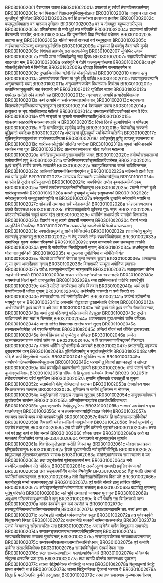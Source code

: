BR0301002001	वैशम्पायन उवाच
BR0301002001a	प्रभातायां तु शर्वर्यां तेषामक्लिष्टकर्मणाम्
BR0301002001c	वनं यियासतां विप्रास्तस्थुर्भिक्षाभुजोऽग्रतः
BR0301002001e	तानुवाच ततो राजा कुन्तीपुत्रो युधिष्ठिरः
BR0301002002a	वयं हि हृतसर्वस्वा हृतराज्या हृतश्रियः
BR0301002002c	फलमूलामिषाहारा वनं यास्याम दुःखिताः
BR0301002003a	वनं च दोषबहुलं बहुव्यालसरीसृपम्
BR0301002003c	परिक्लेशश्च वो मन्ये ध्रुवं तत्र भविष्यति
BR0301002004a	ब्राह्मणानां परिक्लेशो दैवतान्यपि सादयेत्
BR0301002004c	किं पुनर्मामितो विप्रा निवर्तध्वं यथेष्टतः
BR0301002005	ब्राह्मणा ऊचुः
BR0301002005a	गतिर्या भवतां राजंस्तां वयं गन्तुमुद्यताः
BR0301002005c	नार्हथास्मान्परित्यक्तुं भक्तान्सद्धर्मदर्शिनः
BR0301002006a	अनुकम्पां हि भक्तेषु दैवतान्यपि कुर्वते
BR0301002006c	विशेषतो ब्राह्मणेषु सदाचारावलम्बिषु
BR0301002007	युधिष्ठिर उवाच
BR0301002007a	ममापि परमा भक्तिर्ब्राह्मणेषु सदा द्विजाः
BR0301002007c	सहायविपरिभ्रंशस्त्वयं सादयतीव माम्
BR0301002008a	आहरेयुर्हि मे येऽपि फलमूलमृगांस्तथा
BR0301002008c	त इमे शोकजैर्दुःखैर्भ्रातरो मे विमोहिताः
BR0301002009a	द्रौपद्या विप्रकर्षेण राज्यापहरणेन च
BR0301002009c	दुःखान्वितानिमान्क्लेशैर्नाहं योक्तुमिहोत्सहे
BR0301002010	ब्राह्मणा ऊचुः
BR0301002010a	अस्मत्पोषणजा चिन्ता मा भूत्ते हृदि पार्थिव
BR0301002010c	स्वयमाहृत्य वन्यानि अनुयास्यामहे वयम्
BR0301002011a	अनुध्यानेन जप्येन विधास्यामः शिवं तव
BR0301002011c	कथाभिश्चानुकूलाभिः सह रंस्यामहे वने
BR0301002012	युधिष्ठिर उवाच
BR0301002012a	एवमेतन्न सन्देहो रमेयं ब्राह्मणैः सह
BR0301002012c	न्यूनभावात्तु पश्यामि प्रत्यादेशमिवात्मनः
BR0301002013a	कथं द्रक्ष्यामि वः सर्वान्स्वयमाहृतभोजनान्
BR0301002013c	मद्भक्त्या क्लिश्यतोऽनर्हान्धिक्पापान्धृतराष्ट्रजान्
BR0301002014	वैशम्पायन उवाच
BR0301002014a	इत्युक्त्वा स नृपः शोचन्निषसाद महीतले
BR0301002014c	तमध्यात्मरतिर्विद्वाञ्शौनको नाम वै द्विजः
BR0301002014e	योगे साङ्ख्ये च कुशलो राजानमिदमब्रवीत्
BR0301002015a	शोकस्थानसहस्राणि भयस्थानशतानि च
BR0301002015c	दिवसे दिवसे मूढमाविशन्ति न पण्डितम्
BR0301002016a	न हि ज्ञानविरुद्धेषु बहुदोषेषु कर्मसु
BR0301002016c	श्रेयोघातिषु सज्जन्ते बुद्धिमन्तो भवद्विधाः
BR0301002017a	अष्टाङ्गां बुद्धिमाहुर्यां सर्वाश्रेयोविघातिनीम्
BR0301002017c	श्रुतिस्मृतिसमायुक्तां सा राजंस्त्वय्यवस्थिता
BR0301002018a	अर्थकृच्छ्रेषु दुर्गेषु व्यापत्सु स्वजनस्य च
BR0301002018c	शारीरमानसैर्दुःखैर्न सीदन्ति भवद्विधाः
BR0301002019a	श्रूयतां चाभिधास्यामि जनकेन यथा पुरा
BR0301002019c	आत्मव्यवस्थानकरा गीताः श्लोका महात्मना
BR0301002020a	मनोदेहसमुत्थाभ्यां दुःखाभ्यामर्दितं जगत्
BR0301002020c	तयोर्व्याससमासाभ्यां शमोपायमिमं शृणु
BR0301002021a	व्याधेरनिष्टसंस्पर्शाच्छ्रमादिष्टविवर्जनात्
BR0301002021c	दुःखं चतुर्भिः शारीरं कारणैः सम्प्रवर्तते
BR0301002022a	तदाशुप्रतिकाराच्च सततं चाविचिन्तनात्
BR0301002022c	आधिव्याधिप्रशमनं क्रियायोगद्वयेन तु
BR0301002023a	मतिमन्तो ह्यतो वैद्याः शमं प्रागेव कुर्वते
BR0301002023c	मानसस्य प्रियाख्यानैः सम्भोगोपनयैर्नृणाम्
BR0301002024a	मानसेन हि दुःखेन शरीरमुपतप्यते
BR0301002024c	अयःपिण्डेन तप्तेन कुम्भसंस्थमिवोदकम्
BR0301002025a	मानसं शमयेत्तस्माज्ज्ञानेनाग्निमिवाम्बुना
BR0301002025c	प्रशान्ते मानसे दुःखे शारीरमुपशाम्यति
BR0301002026a	मनसो दुःखमूलं तु स्नेह इत्युपलभ्यते
BR0301002026c	स्नेहात्तु सज्जते जन्तुर्दुःखयोगमुपैति च
BR0301002027a	स्नेहमूलानि दुःखानि स्नेहजानि भयानि च
BR0301002027c	शोकहर्षौ तथायासः सर्वं स्नेहात्प्रवर्तते
BR0301002028a	स्नेहात्करणरागश्च प्रजज्ञे वैषयस्तथा
BR0301002028c	अश्रेयस्कावुभावेतौ पूर्वस्तत्र गुरुः स्मृतः
BR0301002029a	कोटराग्निर्यथाशेषं समूलं पादपं दहेत्
BR0301002029c	धर्मार्थिनं तथाल्पोऽपि रागदोषो विनाशयेत्
BR0301002030a	विप्रयोगे न तु त्यागी दोषदर्शी समागमात्
BR0301002030c	विरागं भजते जन्तुर्निर्वैरो निष्परिग्रहः
BR0301002031a	तस्मात्स्नेहं स्वपक्षेभ्यो मित्रेभ्यो धनसञ्चयात्
BR0301002031c	स्वशरीरसमुत्थं तु ज्ञानेन विनिवर्तयेत्
BR0301002032a	ज्ञानान्वितेषु मुख्येषु शास्त्रज्ञेषु कृतात्मसु
BR0301002032c	न तेषु सज्जते स्नेहः पद्मपत्रेष्विवोदकम्
BR0301002033a	रागाभिभूतः पुरुषः कामेन परिकृष्यते
BR0301002033c	इच्छा सञ्जायते तस्य ततस्तृष्णा प्रवर्तते
BR0301002034a	तृष्णा हि सर्वपापिष्ठा नित्योद्वेगकरी नृणाम्
BR0301002034c	अधर्मबहुला चैव घोरा पापानुबन्धिनी
BR0301002035a	या दुस्त्यजा दुर्मतिभिर्या न जीर्यति जीर्यतः
BR0301002035c	योऽसौ प्राणान्तिको रोगस्तां तृष्णां त्यजतः सुखम्
BR0301002036a	अनाद्यन्ता तु सा तृष्णा अन्तर्देहगता नृणाम्
BR0301002036c	विनाशयति सम्भूता अयोनिज इवानलः
BR0301002037a	यथैधः स्वसमुत्थेन वह्निना नाशमृच्छति
BR0301002037c	तथाकृतात्मा लोभेन सहजेन विनश्यति
BR0301002038a	राजतः सलिलादग्नेश्चोरतः स्वजनादपि
BR0301002038c	भयमर्थवतां नित्यं मृत्योः प्राणभृतामिव
BR0301002039a	यथा ह्यामिषमाकाशे पक्षिभिः श्वापदैर्भुवि
BR0301002039c	भक्ष्यते सलिले मत्स्यैस्तथा सर्वेण वित्तवान्
BR0301002040a	अर्थ एव हि केषाञ्चिदनर्थो भविता नृणाम्
BR0301002040c	अर्थश्रेयसि चासक्तो न श्रेयो विन्दते नरः
BR0301002040e	तस्मादर्थागमाः सर्वे मनोमोहविवर्धनाः
BR0301002041a	कार्पण्यं दर्पमानौ च भयमुद्वेग एव च
BR0301002041c	अर्थजानि विदुः प्राज्ञा दुःखान्येतानि देहिनाम्
BR0301002042a	अर्थस्योपार्जने दुःखं पालने च क्षये तथा
BR0301002042c	नाशे दुःखं व्यये दुःखं घ्नन्ति चैवार्थकारणात्
BR0301002043a	अर्था दुःखं परित्यक्तुं पालिताश्चापि तेऽसुखाः
BR0301002043c	दुःखेन चाधिगम्यन्ते तेषां नाशं न चिन्तयेत्
BR0301002044a	असन्तोषपरा मूढाः सन्तोषं यान्ति पण्डिताः
BR0301002044c	अन्तो नास्ति पिपासायाः सन्तोषः परमं सुखम्
BR0301002045a	तस्मात्सन्तोषमेवेह धनं पश्यन्ति पण्डिताः
BR0301002045c	अनित्यं यौवनं रूपं जीवितं द्रव्यसञ्चयः
BR0301002045e	ऐश्वर्यं प्रियसंवासो गृध्येदेषु न पण्डितः
BR0301002046a	त्यजेत सञ्चयांस्तस्मात्तज्जं क्लेशं सहेत कः
BR0301002046c	न हि सञ्चयवान्कश्चिद्दृश्यते निरुपद्रवः
BR0301002047a	अतश्च धर्मिभिः पुम्भिरनीहार्थः प्रशस्यते
BR0301002047c	प्रक्षालनाद्धि पङ्कस्य दूरादस्पर्शनं वरम्
BR0301002048a	युधिष्ठिरैवमर्थेषु न स्पृहां कर्तुमर्हसि
BR0301002048c	धर्मेण यदि ते कार्यं विमुक्तेच्छो भवार्थतः
BR0301002049	युधिष्ठिर उवाच
BR0301002049a	नार्थोपभोगलिप्सार्थमियमर्थेप्सुता मम
BR0301002049c	भरणार्थं तु विप्राणां ब्रह्मन्काङ्क्षे न लोभतः
BR0301002050a	कथं ह्यस्मद्विधो ब्रह्मन्वर्तमानो गृहाश्रमे
BR0301002050c	भरणं पालनं चापि न कुर्यादनुयायिनाम्
BR0301002051a	संविभागो हि भूतानां सर्वेषामेव शिष्यते
BR0301002051c	तथैवापचमानेभ्यः प्रदेयं गृहमेधिना
BR0301002052a	तृणानि भूमिरुदकं वाक्चतुर्थी च सूनृता
BR0301002052c	सतामेतानि गेहेषु नोच्छिद्यन्ते कदाचन
BR0301002053a	देयमार्तस्य शयनं स्थितश्रान्तस्य चासनम्
BR0301002053c	तृषितस्य च पानीयं क्षुधितस्य च भोजनम्
BR0301002054a	चक्षुर्दद्यान्मनो दद्याद्वाचं दद्याच्च सूनृताम्
BR0301002054c	प्रत्युद्गम्याभिगमनं कुर्यान्न्यायेन चार्चनम्
BR0301002055a	अग्निहोत्रमनड्वांश्च ज्ञातयोऽतिथिबान्धवाः
BR0301002055c	पुत्रदारभृताश्चैव निर्दहेयुरपूजिताः
BR0301002056a	नात्मार्थं पाचयेदन्नं न वृथा घातयेत्पशून्
BR0301002056c	न च तत्स्वयमश्नीयाद्विधिवद्यन्न निर्वपेत्
BR0301002057a	श्वभ्यश्च श्वपचेभ्यश्च वयोभ्यश्चावपेद्भुवि
BR0301002057c	वैश्वदेवं हि नामैतत्सायम्प्रातर्विधीयते
BR0301002058a	विघसाशी भवेत्तस्मान्नित्यं चामृतभोजनः
BR0301002058c	विघसं भृत्यशेषं तु यज्ञशेषं तथामृतम्
BR0301002059a	एतां यो वर्तते वृत्तिं वर्तमानो गृहाश्रमे
BR0301002059c	तस्य धर्मं परं प्राहुः कथं वा विप्र मन्यसे
BR0301002060	शौनक उवाच
BR0301002060a	अहो बत महत्कष्टं विपरीतमिदं जगत्
BR0301002060c	येनापत्रपते साधुरसाधुस्तेन तुष्यति
BR0301002061a	शिश्नोदरकृतेऽप्राज्ञः करोति विघसं बहु
BR0301002061c	मोहरागसमाक्रान्त इन्द्रियार्थवशानुगः
BR0301002062a	ह्रियते बुध्यमानोऽपि नरो हारिभिरिन्द्रियैः
BR0301002062c	विमूढसञ्ज्ञो दुष्टाश्वैरुद्भ्रान्तैरिव सारथिः
BR0301002063a	षडिन्द्रियाणि विषयं समागच्छन्ति वै यदा
BR0301002063c	तदा प्रादुर्भवत्येषां पूर्वसङ्कल्पजं मनः
BR0301002064a	मनो यस्येन्द्रियग्रामविषयं प्रति चोदितम्
BR0301002064c	तस्यौत्सुक्यं सम्भवति प्रवृत्तिश्चोपजायते
BR0301002065a	ततः सङ्कल्पवीर्येण कामेन विषयेषुभिः
BR0301002065c	विद्धः पतति लोभाग्नौ ज्योतिर्लोभात्पतङ्गवत्
BR0301002066a	ततो विहारैराहारैर्मोहितश्च विशां पते
BR0301002066c	महामोहमुखे मग्नो नात्मानमवबुध्यते
BR0301002067a	एवं पतति संसारे तासु तास्विह योनिषु
BR0301002067c	अविद्याकर्मतृष्णाभिर्भ्राम्यमाणोऽथ चक्रवत्
BR0301002068a	ब्रह्मादिषु तृणान्तेषु भूतेषु परिवर्तते
BR0301002068c	जले भुवि तथाकाशे जायमानः पुनः पुनः
BR0301002069a	अबुधानां गतिस्त्वेषा बुधानामपि मे शृणु
BR0301002069c	ये धर्मे श्रेयसि रता विमोक्षरतयो जनाः
BR0301002070a	यदिदं वेदवचनं कुरु कर्म त्यजेति च
BR0301002070c	तस्माद्धर्मानिमान्सर्वान्नाभिमानात्समाचरेत्
BR0301002071a	इज्याध्ययनदानानि तपः सत्यं क्षमा दमः
BR0301002071c	अलोभ इति मार्गोऽयं धर्मस्याष्टविधः स्मृतः
BR0301002072a	तत्र पूर्वश्चतुर्वर्गः पितृयानपथे स्थितः
BR0301002072c	कर्तव्यमिति यत्कार्यं नाभिमानात्समाचरेत्
BR0301002073a	उत्तरो देवयानस्तु सद्भिराचरितः सदा
BR0301002073c	अष्टाङ्गेनैव मार्गेण विशुद्धात्मा समाचरेत्
BR0301002074a	सम्यक्सङ्कल्पसम्बन्धात्सम्यक्चेन्द्रियनिग्रहात्
BR0301002074c	सम्यग्व्रतविशेषाच्च सम्यक्च गुरुसेवनात्
BR0301002075a	सम्यगाहारयोगाच्च सम्यक्चाध्ययनागमात्
BR0301002075c	सम्यक्कर्मोपसन्न्यासात्सम्यक्चित्तनिरोधनात्
BR0301002075e	एवं कर्माणि कुर्वन्ति संसारविजिगीषवः
BR0301002076a	रागद्वेषविनिर्मुक्ता ऐश्वर्यं देवता गताः
BR0301002076c	रुद्राः साध्यास्तथादित्या वसवोऽथाश्विनावपि
BR0301002076e	योगैश्वर्येण संयुक्ता धारयन्ति प्रजा इमाः
BR0301002077a	तथा त्वमपि कौन्तेय शममास्थाय पुष्कलम्
BR0301002077c	तपसा सिद्धिमन्विच्छ योगसिद्धिं च भारत
BR0301002078a	पितृमातृमयी सिद्धिः प्राप्ता कर्ममयी च ते
BR0301002078c	तपसा सिद्धिमन्विच्छ द्विजानां भरणाय वै
BR0301002079a	सिद्धा हि यद्यदिच्छन्ति कुर्वते तदनुग्रहात्
BR0301002079c	तस्मात्तपः समास्थाय कुरुष्वात्ममनोरथम्
